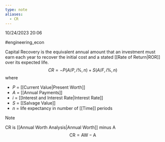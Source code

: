 ```yaml
---
type: note
aliases:
  - CR
---
```

10/24/2023 20:06

  #engineering_econ 

Capital Recovery is the equivalent annual amount that an investment must earn each year to recover the initial cost and a stated [[Rate of Return|ROR]] over its expected life. 
$$
CR = -P(A/P,i\%,n)+S(A/F,i\%,n)
$$
where
- $P$ = [[Current Value|Present Worth]]
- $A$ = [[Annual Payments]]
- $i$ = [[Interest and Interest Rate|Interest Rate]]
- $S$ = [[Salvage Value]]
- $n$ = life expectancy in number of [[Time]] periods

>[!note]
>CR is [[Annual Worth Analysis|Annual Worth]] minus A
>$$
\text{CR}=\text{AW}-\text{A}
$$

